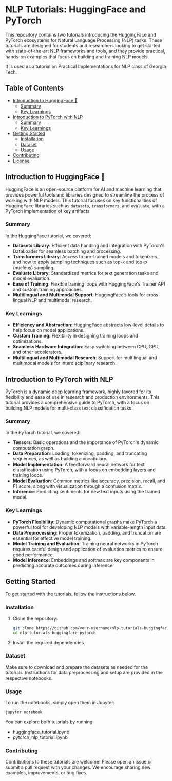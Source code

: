 # NLP Tutorials: HuggingFace and PyTorch

This repository contains two tutorials introducing the HuggingFace and PyTorch ecosystems for Natural Language Processing (NLP) tasks. These tutorials are designed for students and researchers looking to get started with state-of-the-art NLP frameworks and tools, and they provide practical, hands-on examples that focus on building and training NLP models.

It is used as a tutorial on Practical Implementations for NLP class of Georgia Tech.

## Table of Contents

- [Introduction to HuggingFace 🤗](#introduction-to-huggingface-)
  - [Summary](#summary)
  - [Key Learnings](#key-learnings)
- [Introduction to PyTorch with NLP](#introduction-to-pytorch-with-nlp)
  - [Summary](#summary)
  - [Key Learnings](#key-learnings)
- [Getting Started](#getting-started)
  - [Installation](#installation)
  - [Dataset](#dataset)
  - [Usage](#usage)
- [Contributing](#contributing)
- [License](#license)

## Introduction to HuggingFace 🤗

HuggingFace is an open-source platform for AI and machine learning that provides powerful tools and libraries designed to streamline the process of working with NLP models. This tutorial focuses on key functionalities of HuggingFace libraries such as `datasets`, `transformers`, and `evaluate`, with a PyTorch implementation of key artifacts.

### Summary

In the HuggingFace tutorial, we covered:

- **Datasets Library**: Efficient data handling and integration with PyTorch's DataLoader for seamless batching and processing.
- **Transformers Library**: Access to pre-trained models and tokenizers, and how to apply sampling techniques such as top-k and top-p (nucleus) sampling.
- **Evaluate Library**: Standardized metrics for text generation tasks and model evaluation.
- **Ease of Training**: Flexible training loops with HuggingFace's Trainer API and custom training approaches.
- **Multilingual and Multimodal Support**: HuggingFace’s tools for cross-lingual NLP and multimodal research.

### Key Learnings

- **Efficiency and Abstraction**: HuggingFace abstracts low-level details to help focus on model applications.
- **Custom Training**: Flexibility in designing training loops and optimizations.
- **Seamless Hardware Integration**: Easy switching between CPU, GPU, and other accelerators.
- **Multilingual and Multimodal Research**: Support for multilingual and multimodal models for interdisciplinary research.

## Introduction to PyTorch with NLP

PyTorch is a dynamic deep learning framework, highly favored for its flexibility and ease of use in research and production environments. This tutorial provides a comprehensive guide to PyTorch, with a focus on building NLP models for multi-class text classification tasks.

### Summary

In the PyTorch tutorial, we covered:

- **Tensors**: Basic operations and the importance of PyTorch's dynamic computation graph.
- **Data Preparation**: Loading, tokenizing, padding, and truncating sequences, as well as building a vocabulary.
- **Model Implementation**: A feedforward neural network for text classification using PyTorch, with a focus on embedding layers and training loops.
- **Model Evaluation**: Common metrics like accuracy, precision, recall, and F1 score, along with visualization through a confusion matrix.
- **Inference**: Predicting sentiments for new text inputs using the trained model.

### Key Learnings

- **PyTorch Flexibility**: Dynamic computational graphs make PyTorch a powerful tool for developing NLP models with variable-length input data.
- **Data Preprocessing**: Proper tokenization, padding, and truncation are essential for effective model training.
- **Model Training and Evaluation**: Training neural networks in PyTorch requires careful design and application of evaluation metrics to ensure good performance.
- **Model Inference**: Embeddings and softmax are key components in predicting accurate outcomes during inference.

## Getting Started

To get started with the tutorials, follow the instructions below.

### Installation

1. Clone the repository:
   ```bash
   git clone https://github.com/your-username/nlp-tutorials-huggingface-pytorch.git
   cd nlp-tutorials-huggingface-pytorch

2. Install the required dependencies.

### Dataset
Make sure to download and prepare the datasets as needed for the tutorials. Instructions for data preprocessing and setup are provided in the respective notebooks.

### Usage
To run the notebooks, simply open them in Jupyter:

```bash
jupyter notebook
```

You can explore both tutorials by running:
- huggingface_tutorial.ipynb
- pytorch_nlp_tutorial.ipynb


### Contributing

Contributions to these tutorials are welcome! Please open an issue or submit a pull request with your changes. We encourage sharing new examples, improvements, or bug fixes.
